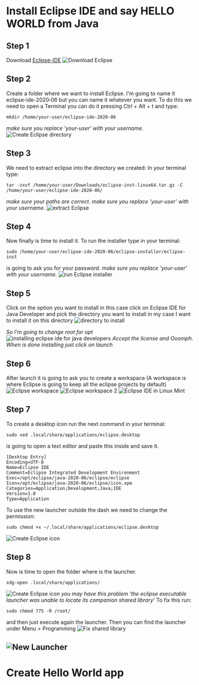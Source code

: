 # Install Eclipse IDE and say HELLO WORLD from Java
## Step 1
Download [Eclipse-IDE](https://www.eclipse.org/downloads/)
![Download Eclipse](/img/download-eclipse.gif)

## Step 2
Create a folder where we want to install Eclipse. I'm going to name it eclipse-ide-2020‑06 but you can name it whatever you want.
To do this we need to open a Terminal you can do it pressing Ctrl + Alt + t
and type:
```
mkdir /home/your-user/eclipse-ide-2020‑06
```
*make sure you replace 'your-user' with your username.*
![Create Eclipse directory](/img/create-eclipse-folder.gif)

## Step 3
We need to extract eclipse into the directory we created:
In your terminal type:
```
tar -zxvf /home/your-user/Downloads/eclipse-inst-linux64.tar.gz -C /home/your-user/eclipse-ide-2020-06/
```
*make sure your paths are correct.*
*make sure you replace 'your-user' with your username.*
![extract Eclipse](/img/extract-eclipse.gif)

## Step 4
Now finally is time to install it. To run the installer type in your terminal:
```
sudo /home/your-user/eclipse-ide-2020-06/eclipse-installer/eclipse-inst
```
is going to ask you for your password.
*make sure you replace 'your-user' with your username.*
![run Eclipse installer](/img/run-eclipse-installer.gif)

## Step 5
Click on the option you want to install in this case click on Eclipse IDE for Java Developer and pick the directory you want to install in my case I want to install it on this directory
![directory to install](/img/directory-to-install.png)

*So I'm going to change root for opt*
![installing eclipse ide for java developers](/img/installing-eclipse-ide-java-developer.gif)
*Accept the license and Ooomph. When is done installing just click on launch*

## Step 6
After launch it is going to ask you to create a workspace (A workspace is where Eclipse is going to keep all the eclipse projects by default)
![Eclipse workspace](/img/create-workspace.gif)
![Eclipse workspace 2](/img/create-workspace-2.gif)
![Eclipse IDE in Linux Mint](/img/eclipse-for-linux-mint.gif)

## Step 7

To create a desktop icon run the next command in your terminal:
```
sudo xed .local/share/applications/eclipse.desktop
```

is going to open a text editor and paste this inside and save it.
```
[Desktop Entry]
Encoding=UTF-8
Name=Eclipse IDE
Comment=Eclipse Integrated Development Environment
Exec=/opt/eclipse/java-2020-06/eclipse/eclipse
Icon=/opt/eclipse/java-2020-06/eclipse/icon.xpm
Categories=Application;Development;Java;IDE
Version=1.0
Type=Application
```

To use the new launcher outside the dash we need to change the permission:
```
sudo chmod +x ~/.local/share/applications/eclipse.desktop
```
![Create Eclipse icon](/img/create-desktop-icon.gif)

## Step 8

Now is time to open the folder where is the launcher.
```
xdg-open .local/share/applications/
```
![Create Eclipse icon](/img/open-launcher-folder.gif)
*you may have this problem 'the eclipse executable launcher was unable to locate its companion shared library'*
To fix this run:
```
sudo chmod 775 -R /root/
```
and then just execute again the launcher. Then you can find the launcher under Menu > Programming
![Fix shared library](/img/fix-shared-library.gif)

![New Launcher](/img/new-launcher.gif)
-----
# Create Hello World app
